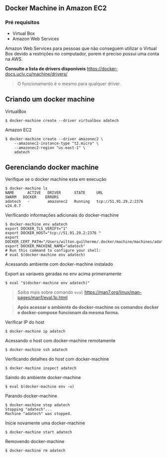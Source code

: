 ## Docker Machine in Amazon EC2

### Pré requisitos

- Virtual Box 
- Amazon Web Services

Amazon Web Services para pessoas que não conseguem utilizar o Virtual Box devido a restrições no computador, porem é preciso possui uma conta na AWS.

**Consulte a lista de drivers disponíveis**
https://docker-docs.uclv.cu/machine/drivers/


> O funcionamento é o mesmo para qualquer driver.

## Criando um docker machine

VirtualBox
```ssh
$ docker-machine create --driver virtualbox adatech
```
Amazon EC2
```ssh
$ docker-machine create --driver amazonec2 \
	--amazonec2-instance-type "t2.micro" \
	--amazonec2-region "us-east-1" \
	adatech
```

## Gerenciando docker machine
  
Verifique se o docker machine esta em execução

```ssh
$ docker-machine ls
NAME      ACTIVE   DRIVER      STATE     URL                       SWARM   DOCKER    ERRORS
adatech   -        amazonec2   Running   tcp://51.91.29.2:2376           v24.0.7  
```
Verificando informações adicionais do docker-machine
```ssh
$ docker-machine env adatech
export DOCKER_TLS_VERIFY="1"
export DOCKER_HOST="tcp://51.91.29.2:2376 "
export DOCKER_CERT_PATH="/Users/wilton.guilherme/.docker/machine/machines/adatech"
export DOCKER_MACHINE_NAME="adatech"
# Run this command to configure your shell: 
# eval $(docker-machine env adatech)
```
Acessando ambiente com docker-machine instalado

Export as variaveis geradas no env acima primeiramente

```ssh
$ eval "$(docker-machine env adatech)"
```
> Saiba mais sobre comando `eval` https://man7.org/linux/man-pages/man1/eval.1p.html

> **Após acessar o ambiente do docker-machine os comandos docker e docker-compose funcionam da mesma forma.**
 
Verificar IP do host
```ssh
$ docker-machine ip adatech
```
Acessando o host com docker-machine remotamente
```ssh
$ docker-machine ssh adatech
```
Verificando detalhes do host com docker-machine
```ssh
$ docker-machine inspect adatech
```
Saindo do ambiente docker-machine
```ssh
$ eval $(docker-machine env -u)
```
Parando docker-machine
```ssh
$ docker-machine stop adatech
Stopping "adatech"...
Machine "adatech" was stopped.
```
Inicie novamente uma docker-machine
```ssh
$ docker-machine start adatech
```
Removendo docker-machine
```ssh
$ docker-machine rm adatech
```